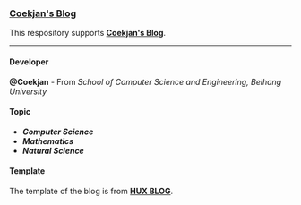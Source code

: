 ### [Coekjan's Blog](coekjan.github.io)

This respository supports **[Coekjan's Blog](coekjan.github.io)**.

---

#### Developer

**@Coekjan** - From *School of Computer Science and Engineering, Beihang University*

#### Topic

* ***Computer Science***
* ***Mathematics***
* ***Natural Science***

#### Template

The template of the blog is from **[HUX BLOG](https://github.com/Huxpro/huxpro.github.io)**.